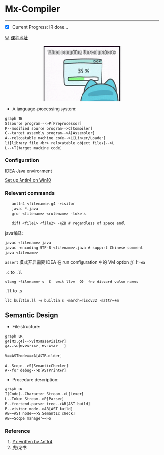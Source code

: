 # Mx-Compiler
---

- [x] Current Progress: IR done...

:computer: [课程地址](https://github.com/ACMClassCourses/Compiler-Design-Implementation)

<div align=center> <img src="doc/static/200w.gif", width="250"> </div> 

- A language-processing system:

```mermaid
graph TB
S(source program)-->P[Preprocessor]
P--modified source program-->C[Compiler]
C--target assembly program-->A[Assembler]
A--relocatable machine code-->L[Linker/Loader]
li[library file <br> relocatable object files]-->L
L-->T(target machine code)
```

### Configuration

[IDEA Java environment](https://blog.csdn.net/brytlevson/article/details/106461319?spm=1001.2014.3001.5506)

[Set up Antlr4 on Win10](https://github.com/antlr/antlr4/blob/master/doc/getting-started.md)

### Relevant commands

```
   antlr4 <filename>.g4 -visitor
   javac *.java
   grun <filename> <rulename> -tokens
   
   diff <file1> <file2> -qZB # regardless of space endl
```

java编译:

```
javac <filename>.java 
javac -encoding UTF-8 <filename>.java # support Chinese comment 
java <filename>
```
`assert` 模式开启需要 IDEA 在 run configuration 中的 VM option 加上`-ea`



`.c` to `.ll`

```
clang <filename>.c -S -emit-llvm -O0 -fno-discard-value-names
```

`.ll` to `.s`

```
llc builtin.ll -o builtin.s -march=riscv32 -mattr=+m
```




## Semantic Design

- File structure:

```mermaid
graph LR
g4[Mx.g4]-->V[MxBaseVisitor]
g4-->P[MxParser, MxLexer...]

V==ASTNode==>A[ASTBuilder]

A--Scope-->S[SemanticChecker]
A--for debug-->D[ASTPrinter]
```

- Procedure description:

```mermaid
graph LR
I(Code)--Character Stream-->L[Lexer]
L--Token Stream-->P[Parser]
P--frontend.parser tree-->AB[AST build]
P--visitor mode-->AB[AST build]
AB==AST node==>S[Semantic check]
AB==Scope manager==>S
```
### Reference

1. [Yx written by Antlr4](https://github.com/ZYHowell/Yx/tree/1c1a74e8e636cf64d2e6f73975cfb2cf50f69cca)
2. 虎/龙书
